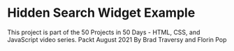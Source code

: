 # Hidden Search Widget Example

This project is part of the 50 Projects in 50 Days - HTML, CSS, and JavaScript video series. Packt August 2021 By Brad Traversy and Florin Pop
